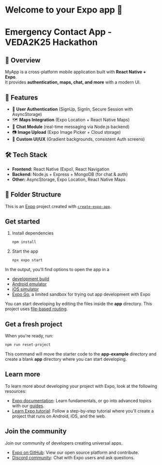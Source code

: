 # Welcome to your Expo app 👋

# Emergency Contact App - VEDA2K25 Hackathon

## 📱 Overview
MyApp is a cross-platform mobile application built with **React Native + Expo**.  
It provides **authentication, maps, chat, and more** with a modern UI.

## 🚀 Features
- 🔐 **User Authentication** (SignUp, SignIn, Secure Session with AsyncStorage)
- 🗺️ **Maps Integration** (Expo Location + React Native Maps)
- 💬 **Chat Module** (real-time messaging via Node.js backend)
- 📷 **Image Upload** (Expo Image Picker + Cloud storage)
- 🎨 **Custom UI/UX** (Gradient backgrounds, consistent Auth screens)

## 🛠️ Tech Stack
- **Frontend:** React Native (Expo), React Navigation
- **Backend:** Node.js + Express + MongoDB (for chat & auth)
- **Other:** AsyncStorage, Expo Location, React Native Maps

## 📂 Folder Structure




This is an [Expo](https://expo.dev) project created with [`create-expo-app`](https://www.npmjs.com/package/create-expo-app).

## Get started

1. Install dependencies

   ```bash
   npm install
   ```

2. Start the app

   ```bash
   npx expo start
   ```

In the output, you'll find options to open the app in a

- [development build](https://docs.expo.dev/develop/development-builds/introduction/)
- [Android emulator](https://docs.expo.dev/workflow/android-studio-emulator/)
- [iOS simulator](https://docs.expo.dev/workflow/ios-simulator/)
- [Expo Go](https://expo.dev/go), a limited sandbox for trying out app development with Expo

You can start developing by editing the files inside the **app** directory. This project uses [file-based routing](https://docs.expo.dev/router/introduction).

## Get a fresh project

When you're ready, run:

```bash
npm run reset-project
```

This command will move the starter code to the **app-example** directory and create a blank **app** directory where you can start developing.

## Learn more

To learn more about developing your project with Expo, look at the following resources:

- [Expo documentation](https://docs.expo.dev/): Learn fundamentals, or go into advanced topics with our [guides](https://docs.expo.dev/guides).
- [Learn Expo tutorial](https://docs.expo.dev/tutorial/introduction/): Follow a step-by-step tutorial where you'll create a project that runs on Android, iOS, and the web.

## Join the community

Join our community of developers creating universal apps.

- [Expo on GitHub](https://github.com/expo/expo): View our open source platform and contribute.
- [Discord community](https://chat.expo.dev): Chat with Expo users and ask questions.
